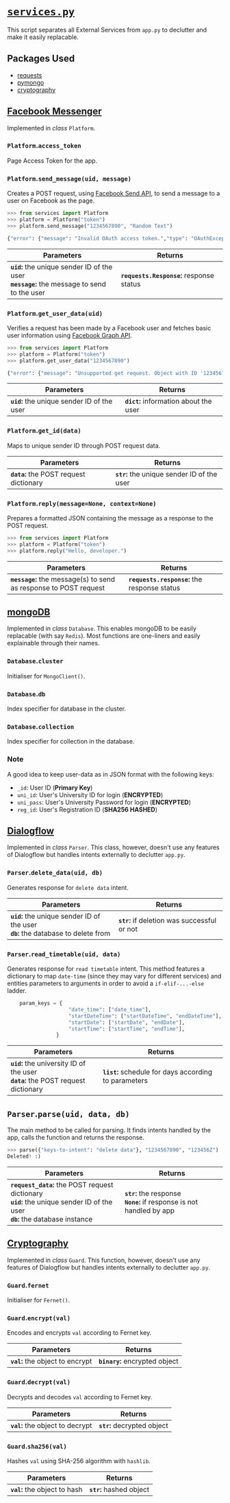 # [`services.py`](https://github.com/ineshbose/boyd_bot_messenger/blob/master/services.py)

This script separates all External Services from `app.py` to declutter and make it easily replacable.


## Packages Used

* [requests](https://github.com/psf/requests)
* [pymongo](https://github.com/mongodb/mongo-python-driver)
* [cryptography](https://github.com/pyca/cryptography)




## [Facebook Messenger](https://developers.facebook.com/products/messenger/)

Implemented in _class_ `Platform`.


### `Platform`.**`access_token`**

Page Access Token for the app.


### `Platform`.**`send_message(uid, message)`**

Creates a POST request, using [Facebook Send API](https://developers.facebook.com/docs/messenger-platform/reference/send-api/), to send a message to a user on Facebook as the page.

```python
>>> from services import Platform
>>> platform = Platform("token")
>>> platform.send_message("1234567890", "Random Text")

{"error": {"message": "Invalid OAuth access token.","type": "OAuthException","code": 190,"fbtrace_id": "AGc_9nHR-ZkQ0RVDs4L59Hz"}}
```

|                                       Parameters                                              |                 Returns                  |
|-----------------------------------------------------------------------------------------------|------------------------------------------|
| **`uid`:** the unique sender ID of the user<br>**`message`:** the message to send to the user | **`requests.Response`:** response status |


### `Platform`.**`get_user_data(uid)`**

Verifies a request has been made by a Facebook user and fetches basic user information using [Facebook Graph API](https://developers.facebook.com/docs/graph-api/).

```python
>>> from services import Platform
>>> platform = Platform("token")
>>> platform.get_user_data("1234567890")

{"error": {"message": "Unsupported get request. Object with ID '1234567890' does not exist, cannot be loaded due to missing permissions, or does not support this operation. Please read the Graph API documentation at https://developers.facebook.com/docs/graph-api", "type": "GraphMethodException", "code": 100, "error_subcode": 33,}}
```

|                 Parameters                  |                 Returns                |
|---------------------------------------------|----------------------------------------|
| **`uid`:** the unique sender ID of the user | **`dict`:** information about the user |


### `Platform`.**`get_id(data)`**

Maps to unique sender ID through POST request data.

|                 Parameters              |                  Returns                    |
|-----------------------------------------|---------------------------------------------|
| **`data`:** the POST request dictionary | **`str`:** the unique sender ID of the user |


### `Platform`.**`reply(message=None, context=None)`**

Prepares a formatted JSON containing the message as a response to the POST request.

```python
>>> from services import Platform
>>> platform = Platform("token")
>>> platform.reply("Hello, developer.")
```

|                                  Parameters                       |                   Returns                    |
|-------------------------------------------------------------------|----------------------------------------------|
| **`message`:** the message(s) to send as response to POST request | **`requests.response`:** the response status |



## [mongoDB](https://www.mongodb.com/)

Implemented in _class_ `Database`. This enables mongoDB to be easily replacable (with say `Redis`).
Most functions are one-liners and easily explainable through their names.


### `Database`.**`cluster`**

Initialiser for `MongoClient()`.


### `Database`.**`db`**

Index specifier for database in the cluster.


### `Database`.**`collection`**

Index specifier for collection in the database.


### Note

A good idea to keep user-data as in JSON format with the following keys:

* `_id`: User ID (**Primary Key**)
* `uni_id`: User's University ID for login (**ENCRYPTED**)
* `uni_pass`: User's University Password for login (**ENCRYPTED**)
* `reg_id`: User's Registration ID (**SHA256 HASHED**)



## [Dialogflow](https://dialogflow.com/)

Implemented in _class_ `Parser`. This class, however, doesn't use any features of Dialogflow but handles intents externally to declutter `app.py`.


### `Parser`.**`delete_data(uid, db)`**

Generates response for `delete data` intent.

|                                   Parameters                                         |                    Returns                   |
|--------------------------------------------------------------------------------------|----------------------------------------------|
| **`uid`:** the unique sender ID of the user<br>**`db`:** the database to delete from | **`str`:** if deletion was successful or not |


### `Parser`.**`read_timetable(uid, data)`**

Generates response for `read timetable` intent. This method features a dictionary to map `date-time` (since they may vary for different services) and entities parameters to arguments in order to avoid a `if-elif-...-else` ladder.

```python
    param_keys = {
                    "date_time": ["date_time"],
                    "startDateTime": ["startDateTime", "endDateTime"],
                    "startDate": ["startDate", "endDate"],
                    "startTime": ["startTime", "endTime"],
                }
```

|                                  Parameters                                         |                        Returns                        |
|-------------------------------------------------------------------------------------|-------------------------------------------------------|
| **`uid`:** the university ID of the user<br>**`data`:** the POST request dictionary | **`list`:** schedule for days according to parameters |


## `Parser`.**`parse(uid, data, db)`**

The main method to be called for parsing. It finds intents handled by the app, calls the function and returns the response.

```python
>>> parse({"keys-to-intent": "delete data"}, "1234567890", "123456Z")
Deleted! :)
```

|                                                               Parameters                                                          |                                Returns                                   |
|-----------------------------------------------------------------------------------------------------------------------------------|--------------------------------------------------------------------------|
| **`request_data`:** the POST request dictionary<br>**`uid`:** the unique sender ID of the user<br>**`db`:** the database instance | **`str`:** the response<br>**`None`:** if response is not handled by app |



## [Cryptography](https://pypi.org/project/cryptography/)

Implemented in _class_ `Guard`. This function, however, doesn't use any features of Dialogflow but handles intents externally to declutter `app.py`.


### `Guard`.**`fernet`**

Initialiser for `Fernet()`.


### `Guard`.**`encrypt(val)`**

Encodes and encrypts `val` according to Fernet key.

|            Parameters            |             Returns            |
|----------------------------------|--------------------------------|
| **`val`:** the object to encrypt | **`binary`:** encrypted object |


### `Guard`.**`decrypt(val)`**

Decrypts and decodes `val` according to Fernet key.

|            Parameters            |           Returns           |
|----------------------------------|-----------------------------|
| **`val`:** the object to decrypt | **`str`:** decrypted object |


### `Guard`.**`sha256(val)`**

Hashes `val` using SHA-256 algorithm with `hashlib`.

|          Parameters           |          Returns         |
|-------------------------------|--------------------------|
| **`val`:** the object to hash | **`str`:** hashed object |